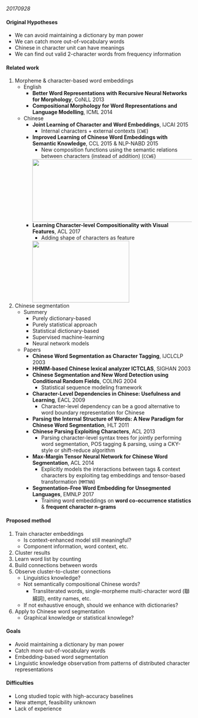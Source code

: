 _20170928_

#### Original Hypotheses

- We can avoid maintaining a dictionary by man power
- We can catch more out-of-vocabulary words
- Chinese in character unit can have meanings
- We can find out valid 2-character words from frequency information

#### Related work

1. Morpheme & character-based word embeddings
    - English
        - __Better Word Representations with Recursive Neural Networks for Morphology__, CoNLL 2013
        - __Compositional Morphology for Word Representations and Language Modelling__, ICML 2014
    - Chinese
        - __Joint Learning of Character and Word Embeddings__, IJCAI 2015
            - Internal characters + external contexts (`CWE`)
        - __Improved Learning of Chinese Word Embeddings with Semantic Knowledge__, CCL 2015 & NLP-NABD 2015
            - New composition functions using the semantic relations between characters (instead of addition) (`CCWE`)
            <img width="523px" height="170px" src="https://github.com/pyliaorachel/word2vec-chinese-dictionary/blob/master/preparation/img/CWE_CCWE.png?raw=true" />
        - __Learning Character-level Compositionality with Visual Features__, ACL 2017
            - Adding shape of characters as feature
            <img width="263px" height="167px" src="https://github.com/pyliaorachel/word2vec-chinese-dictionary/blob/master/preparation/img/visual.png?raw=true" />
2. Chinese segmentation
    - Summery
        - Purely dictionary-based
        - Purely statistical approach
        - Statistical dictionary-based
        - Supervised machine-learning
        - Neural network models
    - Papers
        - __Chinese Word Segmentation as Character Tagging__, IJCLCLP 2003
        - __HHMM-based Chinese lexical analyzer ICTCLAS__, SIGHAN 2003
        - __Chinese Segmentation and New Word Detection using Conditional Random Fields__, COLING 2004
            - Statistical sequence modeling framework
        - __Character-Level Dependencies in Chinese: Usefulness and Learning__, EACL 2009
            - Character-level dependency can be a good alternative to word boundary representation for Chinese
        - __Parsing the Internal Structure of Words: A New Paradigm for Chinese Word Segmentation__, HLT 2011
        - __Chinese Parsing Exploiting Characters__, ACL 2013
            - Parsing character-level syntax trees for jointly performing word segmentation, POS tagging & parsing, using a CKY-style or shift-reduce algorithm
        - __Max-Margin Tensor Neural Network for Chinese Word Segmentation__, ACL 2014
            - Explicitly models the interactions between tags & context characters by exploiting tag embeddings and tensor-based transformation (`MMTNN`)
        - __Segmentation-Free Word Embedding for Unsegmented Languages__, EMNLP 2017
            - Training word embeddings on __word co-occurrence statistics__ & __frequent character n-grams__

#### Proposed method

1. Train character embeddings
      - Is context-enhanced model still meaningful?
      - Component information, word context, etc.
2. Cluster results
3. Learn word list by counting
4. Build connections between words
5. Observe cluster-to-cluster connections
    - Linguistics knowledge?
    - Not semantically compositional Chinese words?
        - Transliterated words, single-morpheme multi-character word (聯綿詞), entity names, etc.
    - If not exhaustive enough, should we enhance with dictionaries?
6. Apply to Chinese word segmentation
    - Graphical knowledge or statistical knowlege?
  
#### Goals

- Avoid maintaining a dictionary by man power
- Catch more out-of-vocabulary words
- Embedding-based word segmentation
- Linguistic knowledge observation from patterns of distributed character representations

#### Difficulties

- Long studied topic with high-accuracy baselines
- New attempt, feasibility unknown
- Lack of experience
